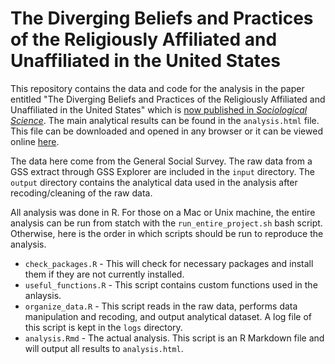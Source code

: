 # The Diverging Beliefs and Practices of the Religiously Affiliated and Unaffiliated in the United States

This repository contains the data and code for the analysis in the paper entitled "The Diverging Beliefs and Practices of the Religiously Affiliated and Unaffiliated in the United States" which is [now published in *Sociological Science*](https://dx.doi.org/10.15195/v5.a16). The main analytical results can be found in the `analysis.html` file. This file can be downloaded and opened in any browser or it can be viewed online [here](https://htmlpreview.github.io/?https://raw.githubusercontent.com/AaronGullickson/nones_beliefs_analysis/master/analysis.html). 

The data here come from the General Social Survey. The raw data from a GSS extract through GSS Explorer are included in the `input` directory. The `output` directory contains the analytical data used in the analysis after recoding/cleaning of the raw data. 

All analysis was done in R. For those on a Mac or Unix machine, the entire analysis can be run from statch with the `run_entire_project.sh` bash script. Otherwise, here is the order in which scripts should be run to reproduce the analysis. 

- `check_packages.R` - This will check for necessary packages and install them if they are not currently installed.
- `useful_functions.R` - This script contains custom functions used in the anlaysis. 
- `organize_data.R` - This script reads in the raw data, performs data manipulation and recoding, and output analytical dataset. A log file of this script is kept in the `logs` directory. 
- `analysis.Rmd` - The actual analysis. This script is an R Markdown file and will output all results to `analysis.html`.
